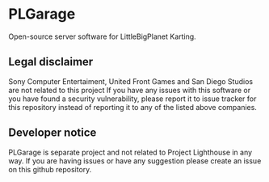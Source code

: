 # PLGarage
Open-source server software for LittleBigPlanet Karting.

## Legal disclaimer
Sony Computer Entertaiment, United Front Games and San Diego Studios are not related to this project
If you have any issues with this software or you have found a security vulnerability, please report it to issue tracker for this repository instead of reporting it to any of the listed above companies.

## Developer notice
PLGarage is separate project and not related to Project Lighthouse in any way.
If you are having issues or have any suggestion please create an issue on this github repository.